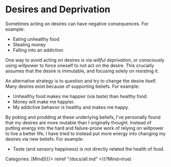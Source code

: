 # Desires and Deprivation

Sometimes acting on desires can have negative consequences. For example:

 - Eating unhealthy food
 - Stealing money
 - Falling into an addiction

One way to avoid acting on desires is via _willful deprivation_, or consciously
using willpower to force oneself to not act on the desire. This crucially
assumes that the desire is immutable, and focusing solely on resisting it.

An alternative strategy is to question and try to change the desire itself.
Many desires exist because of supporting beliefs. For example:

 - Unhealthy food makes me happier (via taste) than healthy food.
 - Money will make me happier.
 - My addictive behavior is healthy and makes me happy.

By poking and prodding at these underlying beliefs, I've personally found that
my desires are more mutable than I originally thought.  Instead of putting
energy into the hard and failure-prone work of relying on willpower to live a
better life, I have tried to instead put more energy into changing my desires
via new beliefs. For example:

 - Taste (and sensory happiness) is not directly related the health of food.

Categories: [Mind]({{< relref "/docs/all.md" >}}?Mind=true)